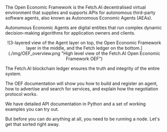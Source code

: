 The Open Economic Framework is the Fetch.AI decentralised virtual environment that supplies and supports APIs for autonomous third-party software agents, also known as Autonomous Economic Agents (AEAs).

Autonomous Economic Agents are digital entities that run complex dynamic decision-making algorithms for application owners and clients.

<center>
![3-layered view of the Agent layer on top, the Open Economic Framework layer in the middle, and the Fetch ledger on the bottom.](./img/OEF_overview.png "High level view of the Fetch.AI Open Economic Framework OEF")
</center>

The Fetch.AI blockchain ledger ensures the truth and integrity of the entire system.

The OEF documentation will show you how to build and register an agent, how to advertise and search for services, and explain how the negotiation protocol works.

We have detailed API documentation in Python and a set of working examples you can try out.

But before you can do anything at all, you need to be running a node. Let's get that sorted right away.


<br/>




